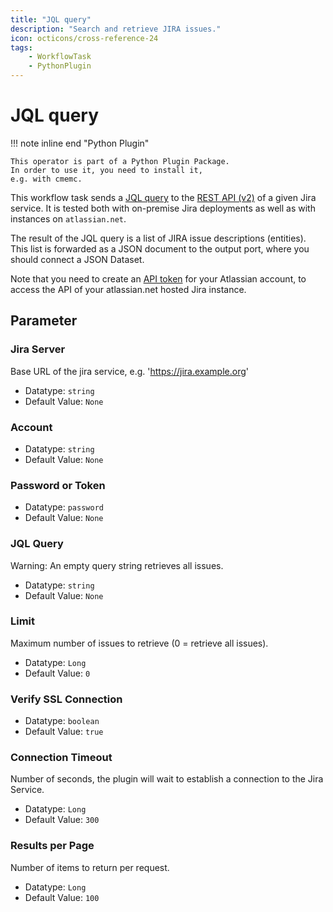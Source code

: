 ```yaml
---
title: "JQL query"
description: "Search and retrieve JIRA issues."
icon: octicons/cross-reference-24
tags: 
    - WorkflowTask
    - PythonPlugin
---
```

# JQL query
<!-- This file was generated - DO NOT CHANGE IT MANUALLY -->

!!! note inline end "Python Plugin"

    This operator is part of a Python Plugin Package.
    In order to use it, you need to install it,
    e.g. with cmemc.

This workflow task sends a [JQL query](https://www.atlassian.com/software/jira/guides/jql/overview)
to the [REST API (v2)](https://developer.atlassian.com/cloud/jira/platform/rest/v2/) of a given
Jira service. It is tested both with on-premise Jira deployments as well as with instances on
`atlassian.net`.

The result of the JQL query is a list of JIRA issue descriptions (entities).
This list is forwarded as a JSON document to the output port,
where you should connect a JSON Dataset.

Note that you need to create an [API token](https://support.atlassian.com/atlassian-account/docs/manage-api-tokens-for-your-atlassian-account/)
for your Atlassian account, to access the API of your atlassian.net hosted Jira instance.


## Parameter

### Jira Server

Base URL of the jira service, e.g. 'https://jira.example.org'

- Datatype: `string`
- Default Value: `None`



### Account



- Datatype: `string`
- Default Value: `None`



### Password or Token



- Datatype: `password`
- Default Value: `None`



### JQL Query

Warning: An empty query string retrieves all issues.

- Datatype: `string`
- Default Value: `None`



### Limit

Maximum number of issues to retrieve (0 = retrieve all issues).

- Datatype: `Long`
- Default Value: `0`



### Verify SSL Connection



- Datatype: `boolean`
- Default Value: `true`



### Connection Timeout

Number of seconds, the plugin will wait to establish a connection to the Jira Service.

- Datatype: `Long`
- Default Value: `300`



### Results per Page

Number of items to return per request.

- Datatype: `Long`
- Default Value: `100`




